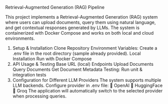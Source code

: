 Retrieval-Augmented Generation (RAG) Pipeline

This project implements a Retrieval-Augmented Generation (RAG) system where users can upload documents, query them using natural language, and get contextual responses generated by LLMs. The system is containerized with Docker Compose and works on both local and cloud environments.

1. Setup & Installation
Clone Repository
Environment Variables: Create a .env file in the root directory (sample already provided).
Local Installation
Run with Docker Compose
2. API Usage & Testing
Base URL (local)
Endpoints
Upload Documents
Query Documents
Get Document Metadata
Testing: Run unit & integration tests
3. Configuration for Different LLM Providers
The system supports multiple LLM backends. Configure provider in .env file:
🔹 OpenAI
🔹 HuggingFace
🔹 Groq
The application will automatically switch to the selected provider when processing queries.
